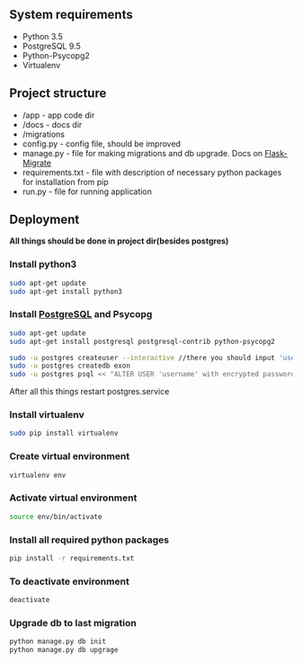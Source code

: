## System requirements
- Python 3.5
- PostgreSQL 9.5
- Python-Psycopg2
- Virtualenv

## Project structure
- /app - app code dir
- /docs - docs dir
- /migrations
- config.py - config file, should be improved
- manage.py - file for making migrations and db upgrade. 
Docs on [Flask-Migrate](https://flask-migrate.readthedocs.io/en/latest/)
- requirements.txt - file with description of necessary python packages for installation from pip
- run.py - file for running application

## Deployment

**All things should be done in project dir(besides postgres)**

### Install python3

```bash
sudo apt-get update
sudo apt-get install python3
```

### Install [PostgreSQL](https://www.postgresql.org/) and Psycopg
```bash
sudo apt-get update
sudo apt-get install postgresql postgresql-contrib python-psycopg2

sudo -u postgres createuser --interactive //there you should input 'username'
sudo -u postgres createdb exon
sudo -u postgres psql << "ALTER USER 'username' with encrypted password 'your_new_password';"
```

After all this things restart postgres.service

### Install virtualenv

```bash
sudo pip install virtualenv
```

### Create virtual environment
```bash
virtualenv env
```
### Activate virtual environment
```bash
source env/bin/activate
```
### Install all required python packages
```bash
pip install -r requirements.txt
```

### To deactivate environment
```bash
deactivate
```

### Upgrade db to last migration

```bash
python manage.py db init
python manage.py db upgrage
```

